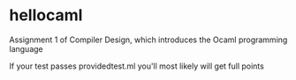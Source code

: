 # hellocaml
Assignment 1 of Compiler Design, which introduces the Ocaml programming language

If your test passes providedtest.ml you'll most likely will get full points
